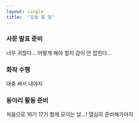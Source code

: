 ```yaml
---
layout: single
title:  "오늘 할 일"
---
```


### 사문 발표 준비
너무 귀찮다... 어떻게 해야 할지 감이 안 잡힌다...

### 화작 수행
대충 써서 내야지

### 동아리 활동 준비
처음으로 16기 17기 함께 모이는 날...! 열심히 준비해가야지
